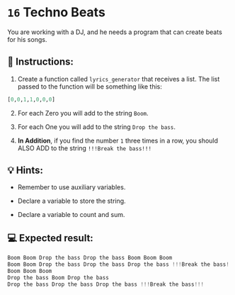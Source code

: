 # `16` Techno Beats

You are working with a DJ, and he needs a program that can create beats for his songs.

## 📝 Instructions:

1. Create a function called `lyrics_generator` that receives a list. The list passed to the function will be something like this:

```py
[0,0,1,1,0,0,0]
```

2. For each Zero you will add to the string `Boom`.

3. For each One you will add to the string `Drop the bass`.

4. **In Addition**, if you find the number `1` three times in a row, you should ALSO ADD to the string `!!!Break the bass!!!`

## 💡 Hints:

- Remember to use auxiliary variables.

- Declare a variable to store the string.

- Declare a variable to count and sum.

## 💻 Expected result:

```py
Boom Boom Drop the bass Drop the bass Boom Boom Boom
Boom Boom Drop the bass Drop the bass Drop the bass !!!Break the bass!!! Boom Boom Boom
Boom Boom Boom
Drop the bass Boom Drop the bass
Drop the bass Drop the bass Drop the bass !!!Break the bass!!!
```
